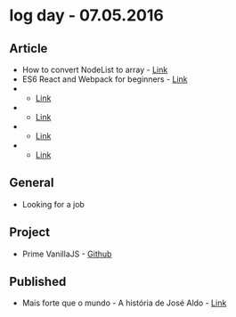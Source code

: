 # log day - 07.05.2016

## Article

- How to convert NodeList to array - [Link](https://medium.com/@vladbezden/how-to-convert-nodelist-to-array-135182248e3c#.bs5ljgivo)
- ES6 React and Webpack for beginners - [Link](https://medium.com/@MartinDoyleUK/es6-react-and-webpack-for-beginners-f8b6561d7ab1#.zcja4aalr)
- - [Link]()
- - [Link]()
- - [Link]()
- - [Link]()


## General 

- Looking for a job


## Project

- Prime VanillaJS - [Github](https://github.com/prime-solutions/prime-vanillajs)


## Published

- Mais forte que o mundo - A história de José Aldo - [Link](http://imhomovies.com.br/opinions/em-cartaz/mais-forte-que-o-mundo-a-historia-de-jose-aldo/)
